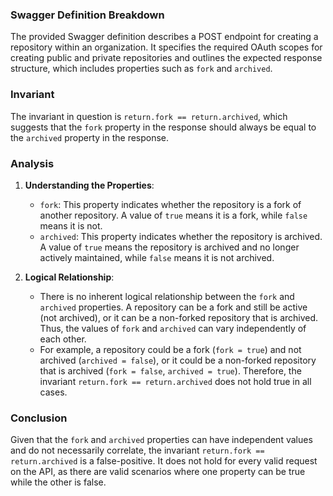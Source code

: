 ### Swagger Definition Breakdown
The provided Swagger definition describes a POST endpoint for creating a repository within an organization. It specifies the required OAuth scopes for creating public and private repositories and outlines the expected response structure, which includes properties such as `fork` and `archived`.

### Invariant
The invariant in question is `return.fork == return.archived`, which suggests that the `fork` property in the response should always be equal to the `archived` property in the response.

### Analysis
1. **Understanding the Properties**:
   - `fork`: This property indicates whether the repository is a fork of another repository. A value of `true` means it is a fork, while `false` means it is not.
   - `archived`: This property indicates whether the repository is archived. A value of `true` means the repository is archived and no longer actively maintained, while `false` means it is not archived.

2. **Logical Relationship**:
   - There is no inherent logical relationship between the `fork` and `archived` properties. A repository can be a fork and still be active (not archived), or it can be a non-forked repository that is archived. Thus, the values of `fork` and `archived` can vary independently of each other.
   - For example, a repository could be a fork (`fork = true`) and not archived (`archived = false`), or it could be a non-forked repository that is archived (`fork = false`, `archived = true`). Therefore, the invariant `return.fork == return.archived` does not hold true in all cases.

### Conclusion
Given that the `fork` and `archived` properties can have independent values and do not necessarily correlate, the invariant `return.fork == return.archived` is a false-positive. It does not hold for every valid request on the API, as there are valid scenarios where one property can be true while the other is false.
